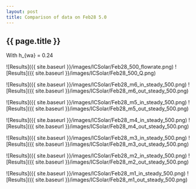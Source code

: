 ```yaml
---
layout: post
title: Comparison of data on Feb28 5.0
---
```

{{ page.title }}
-----------------
With h_{wa} = 0.24

![Results]({{ site.baseurl }}/images/ICSolar/Feb28_500_flowrate.png) ![Results]({{ site.baseurl }}/images/ICSolar/Feb28_500_Q.png)

![Results]({{ site.baseurl }}/images/ICSolar/Feb28_m6_in_steady_500.png) ![Results]({{ site.baseurl }}/images/ICSolar/Feb28_m6_out_steady_500.png)

![Results]({{ site.baseurl }}/images/ICSolar/Feb28_m5_in_steady_500.png) ![Results]({{ site.baseurl }}/images/ICSolar/Feb28_m5_out_steady_500.png)

![Results]({{ site.baseurl }}/images/ICSolar/Feb28_m4_in_steady_500.png) ![Results]({{ site.baseurl }}/images/ICSolar/Feb28_m4_out_steady_500.png)

![Results]({{ site.baseurl }}/images/ICSolar/Feb28_m3_in_steady_500.png) ![Results]({{ site.baseurl }}/images/ICSolar/Feb28_m3_out_steady_500.png)

![Results]({{ site.baseurl }}/images/ICSolar/Feb28_m2_in_steady_500.png) ![Results]({{ site.baseurl }}/images/ICSolar/Feb28_m2_out_steady_500.png)

![Results]({{ site.baseurl }}/images/ICSolar/Feb28_m1_in_steady_500.png) ![Results]({{ site.baseurl }}/images/ICSolar/Feb28_m1_out_steady_500.png)


